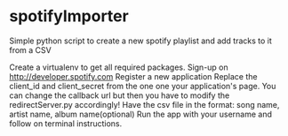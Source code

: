 # spotifyImporter
Simple python script to create a new spotify playlist and add tracks to it from a CSV

Create a virtualenv to get all required packages.
Sign-up on http://developer.spotify.com
Register a new application
Replace the client_id and client_secret from the one one your application's page.
You can change the callback url but then you have to modify the redirectServer.py accordingly!
Have the csv file in the format: song name, artist name, album name(optional)
Run the app with your username and follow on terminal instructions.
